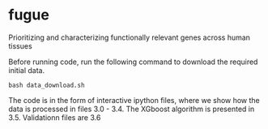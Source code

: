 # fugue
Prioritizing and characterizing functionally relevant genes across human tissues

Before running code, run the following command to download the required initial data.

```
bash data_download.sh
```

The code is in the form of interactive ipython files, where we show how the data is processed in files 3.0 - 3.4. The XGboost algorithm is presented in 3.5. Validationn files are 3.6
